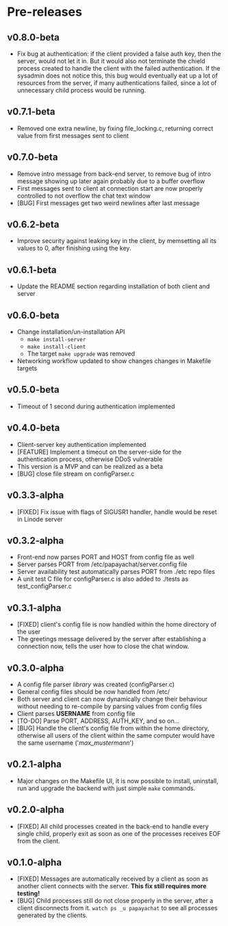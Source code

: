 # Pre-releases
## v0.8.0-beta
* Fix bug at authentication: if the client provided a false auth key, then the server, would not let it in. But it would also
  not terminate the chield process created to handle the client with the failed authentication. If the sysadmin does not notice
  this, this bug would eventually eat up a lot of resources from the server, if many authentications failed, since a lot of unnecessary
  child process would be running.
## v0.7.1-beta
* Removed one extra newline, by fixing file_locking.c, returning correct value from first messages sent to client
## v0.7.0-beta
* Remove intro message from back-end server, to remove bug of intro message showing up later again
  probably due to a buffer overflow
* First messages sent to client at connection start are now properly controlled to not 
  overflow the chat text window
* [BUG] First messages get two weird newlines after last message
## v0.6.2-beta
* Improve security against leaking key in the client, by memsetting all its values to 0, after finishing using the key.
## v0.6.1-beta
* Update the README section regarding installation of both client and server
## v0.6.0-beta
* Change installation/un-installation API
	- `make install-server`
	- `make install-client`
	- The target `make upgrade` was removed
* Networking workflow updated to show changes changes in Makefile targets
## v0.5.0-beta
* Timeout of 1 second during authentication implemented
## v0.4.0-beta
* Client-server key authentication implemented
* [FEATURE] Implement a timeout on the server-side for the authentication process, otherwise DDoS vulnerable
* This version is a MVP and can be realized as a beta
* [BUG] close file stream on configParser.c
## v0.3.3-alpha
* [FIXED] Fix issue with flags of SIGUSR1 handler, handle would be reset in Linode server
## v0.3.2-alpha
* Front-end now parses PORT and HOST from config file as well
* Server parses PORT from /etc/papayachat/server.config file
* Server availability test automatically parses PORT from ./etc repo files
* A unit test C file for configParser.c is also added to ./tests as test_configParser.c
## v0.3.1-alpha
* [FIXED] client's config file is now handled within the home directory of the user
* The greetings message delivered by the server after establishing a connection now,
  tells the user how to close the chat window.
## v0.3.0-alpha
* A config file parser _library_ was created (configParser.c)
* General config files should be now handled from /etc/
* Both server and client can now dynamically change their behaviour without needing to re-compile by parsing values from config files
* Client parses **USERNAME** from config file
* [TO-DO] Parse PORT, ADDRESS, AUTH_KEY, and so on...
* [BUG] Handle the client's config file from within the home directory, otherwise all users of the client within the same computer would have the
  same username ('_max_mustermann_')
## v0.2.1-alpha
* Major changes on the Makefile UI, it is now possible to install, uninstall, run and upgrade the backend with just simple `make` commands.
## v0.2.0-alpha
* [FIXED] All child processes created in the back-end to handle every single child, properly exit as soon as one of the processes receives EOF from the client.
## v0.1.0-alpha
* [FIXED] Messages are automatically received by a client as soon as another client connects with the server. **This fix still requires more testing!**
* [BUG] Child processes still do not close properly in the server, after a client disconnects from it. `watch ps _u papayachat` to see all processes generated by the clients.
